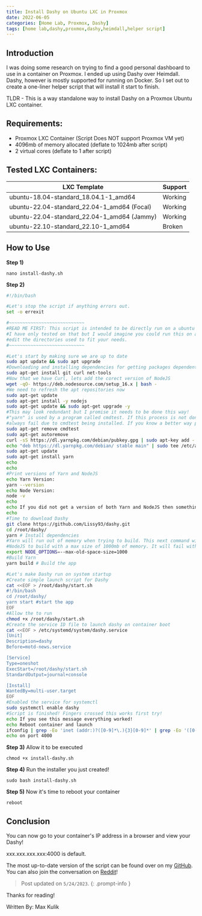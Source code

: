 ```yaml
---
title: Install Dashy on Ubuntu LXC in Proxmox
date: 2022-06-05
categories: [Home Lab, Proxmox, Dashy]
tags: [home lab,dashy,proxmox,dashy,heimdall,helper script]
---
```

## Introduction
I was doing some research on trying to find a good personal dashboard to use in a container on Proxmox. I ended up using Dashy over Heimdall. Dashy, however is mostly supported for running on Docker. So I set out to create a one-liner helper script that will install it start to finish.

TLDR - This is a way standalone way to install Dashy on a Proxmox Ubuntu LXC container. 

## Requirements:
- Proxmox LXC Container (Script Does NOT support Proxmox VM yet)
- 4096mb of memory allocated (deflate to 1024mb after script)
- 2 virtual cores (deflate to 1 after script) 

## Tested LXC Containers:

|                   LXC Template              |    Support   |
| ------------------------------------------- | ------------ |
| ubuntu-18.04-standard_18.04.1-1_amd64       | Working      |
| ubuntu-22.04-standard_22.04-1_amd64 (Focal) | Working      |
| ubuntu-22.04-standard_22.04-1_amd64 (Jammy) | Working      |
| ubuntu-22.10-standard_22.10-1_amd64         | Broken       |

## How to Use
**Step 1)** 
```console
nano install-dashy.sh
```

**Step 2)**
```bash
#!/bin/bash

#Let's stop the script if anything errors out. 
set -o errexit

#~~~~~~~~~~~~~~~~~~~~~~~~~~~~
#READ ME FIRST: This script is intended to be directly run on a ubuntu 20.10 LXC privileged container.
#I have only tested on that but I would imagine you could run this on any Ubuntu machine as long as you 
#edit the directories used to fit your needs.
#~~~~~~~~~~~~~~~~~~~~~~~~~~~~

#Let's start by making sure we are up to date
sudo apt update && sudo apt upgrade
#Downloading and installing dependencies for getting packages dependent software - Git, Curl, and net-tools for printing local IP at the end.
sudo apt-get install git curl net-tools
#Now that we have Curl, lets add the corect version of NodeJS
wget -qO- https://deb.nodesource.com/setup_16.x | bash -
#We need to refresh the apt repositories now
sudo apt-get update
sudo apt-get install -y nodejs
sudo apt-get update && sudo apt-get upgrade -y
#This may look redundant but I promise it needs to be done this way!
#"yarn" is used by a program called cmdtest. If this process is not done like this it will 
#always fail due to cmdtest being installed. If you know a better way please let me know! 
sudo apt-get remove cmdtest
sudo apt-get autoremove
curl -sS https://dl.yarnpkg.com/debian/pubkey.gpg | sudo apt-key add -
echo "deb https://dl.yarnpkg.com/debian/ stable main" | sudo tee /etc/apt/sources.list.d/yarn.list
sudo apt-get update
sudo apt-get install yarn
echo
echo
#Print versions of Yarn and NodeJS
echo Yarn Version:
yarn --version 
echo Node Version:
node -v
echo
echo If you did not get a version of both Yarn and NodeJS then something did not work.
echo 
#Time to download Dashy
git clone https://github.com/Lissy93/dashy.git
cd /root/dashy/
yarn # Install dependencies
#Yarn will run out of memory when trying to build. This next command will allow 
#NodeJS to build with a max size of 1000mb of memory. It will fail without it. 
export NODE_OPTIONS=--max-old-space-size=1000
#Build Yarn
yarn build # Build the app

#Let's make Dashy run on system startup
#Create simple launch script for Dashy
cat <<EOF > /root/dashy/start.sh
#!/bin/bash 
cd /root/dashy/
yarn start #start the app
EOF
#Allow the to run
chmod +x /root/dashy/start.sh
#Create the service ID file to launch dashy on container boot
cat <<EOF > /etc/systemd/system/dashy.service
[Unit]
Description=dashy
Before=motd-news.service

[Service]
Type=oneshot
ExecStart=/root/dashy/start.sh
StandardOutput=journal+console

[Install]
WantedBy=multi-user.target
EOF
#Enabled the service for systemctl
sudo systemctl enable dashy
#Script is finished! Fingers crossed this works first try!
echo If you see this message everything worked!
echo Reboot container and launch
ifconfig | grep -Eo 'inet (addr:)?([0-9]*\.){3}[0-9]*' | grep -Eo '([0-9]*\.){3}[0-9]*' | grep -v '127.0.0.1'
echo on port 4000
```

**Step 3)** Allow it to be executed
```console
chmod +x install-dashy.sh
```

**Step 4)** Run the installer you just created!
```console
sudo bash install-dashy.sh
```

**Step 5)** Now it's time to reboot your container
```console
reboot
```
## Conclusion

You can now go to your container's IP address in a browser and view your Dashy!

xxx.xxx.xxx.xxx:4000 is default.


The most up-to-date version of the script can be found over on my [GitHub](https://github.com/Glitch3dPenguin/DashyOneLinerForUbuntu). You can also join the conversation on [Reddit](https://www.reddit.com/r/selfhosted/comments/sz9nz9/run_dashy_on_ubuntu_2010_lxc_in_proxmox/)!

> Post updated on `5/24/2023`.
{: .prompt-info }

Thanks for reading!

Written By: Max Kulik
